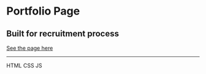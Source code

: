 # Portfolio Page
## Built for recruitment process

[See the page here](https://evva1023.github.io/Portfolio-Page/)

---

HTML  CSS  JS
